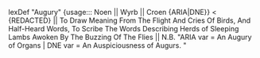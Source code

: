 

lexDef "Augury" {usage::: Noen || Wyrb || Croen {ARIA|DNE}} < {REDACTED} || To Draw Meaning From The Flight And Cries Of Birds, And Half-Heard Words, To Scribe The Words Describing Herds of Sleeping Lambs Awoken By The Buzzing Of The Flies  || N.B. "ARIA var = An Augury of Organs | DNE var = An Auspiciousness of Augurs. "
